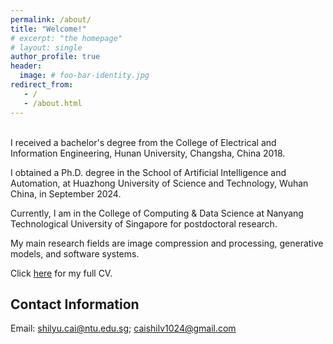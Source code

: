 ```yaml
---
permalink: /about/
title: "Welcome!"
# excerpt: "the homepage"
# layout: single
author_profile: true
header:
  image: # foo-bar-identity.jpg
redirect_from: 
   - /
   - /about.html
---
```


<br />
I received a bachelor's degree from the College of Electrical and Information Engineering, Hunan University, Changsha, China 2018.

I obtained a Ph.D. degree in the School of Artificial Intelligence and Automation, at Huazhong University of Science and Technology, Wuhan China, in September  2024. 

Currently, I am in the College of Computing & Data Science at Nanyang Technological University of Singapore for postdoctoral research.

My main research fields are image compression and processing, generative models, and software systems.

Click [here](https://caishilv.github.io/Personal-Website/assets/files/CV_Postdoctoral.pdf) for my full CV.

## Contact Information

Email: shilyu.cai@ntu.edu.sg; caishilv1024@gmail.com
